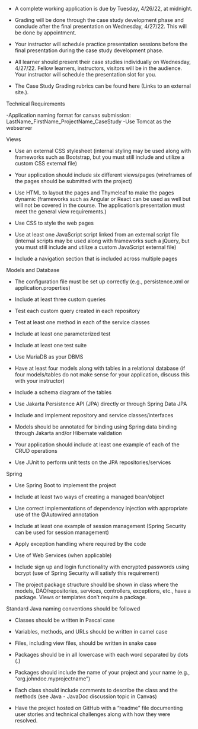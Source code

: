 - A complete working application is due by Tuesday, 4/26/22, at midnight.

- Grading will be done through the case study development phase and conclude after the final presentation on Wednesday, 4/27/22. This will be done by appointment. 

- Your instructor will schedule practice presentation sessions before the final presentation during the case study development phase.

- All learner should present their case studies individually on Wednesday, 4/27/22. Fellow learners, instructors, visitors will be in the audience. Your instructor will schedule the presentation slot for you.

- The Case Study Grading rubrics can be found here (Links to an external site.).



Technical Requirements

-Application naming format for canvas submission: LastName_FirstName_ProjectName_CaseStudy
-Use Tomcat as the webserver



Views

- Use an external CSS stylesheet (internal styling may be used along with frameworks such as Bootstrap, but you must still include and utilize a custom CSS external file)

- Your application should include six different views/pages (wireframes of the pages should be submitted with the project)

- Use HTML to layout the pages and Thymeleaf to make the pages dynamic (frameworks such as Angular or React can be used as well but will not be covered in the course. The application’s presentation must meet the general view requirements.)

- Use CSS to style the web pages

- Use at least one JavaScript script linked from an external script file (internal scripts may be used along with frameworks such a jQuery, but you must still include and utilize a custom JavaScript external file)

- Include a navigation section that is included across multiple pages



Models and Database

- The configuration file must be set up correctly (e.g., persistence.xml or application.properties)

- Include at least three custom queries

- Test each custom query created in each repository

- Test at least one method in each of the service classes

- Include at least one parameterized test

- Include at least one test suite

- Use MariaDB as your DBMS

- Have at least four models along with tables in a relational database (if four models/tables do not make sense for your application, discuss this with your instructor)

- Include a schema diagram of the tables

- Use Jakarta Persistence API (JPA) directly or through Spring Data JPA

- Include and implement repository and service classes/interfaces

- Models should be annotated for binding using Spring data binding through Jakarta and/or Hibernate validation

- Your application should include at least one example of each of the CRUD operations

- Use JUnit to perform unit tests on the JPA repositories/services



Spring

- Use Spring Boot to implement the project

- Include at least two ways of creating a managed bean/object

- Use correct implementations of dependency injection with appropriate use of the @Autowired annotation

- Include at least one example of session management (Spring Security can be used for session management)

- Apply exception handling where required by the code

- Use of Web Services (when applicable)

- Include sign up and login functionality with encrypted passwords using bcrypt (use of Spring Security will satisfy this requirement)

- The project package structure should be shown in class where the models, DAO/repositories, services, controllers, exceptions, etc., have a package. Views or templates don’t require a package.




Standard Java naming conventions should be followed

- Classes should be written in Pascal case

- Variables, methods, and URLs should be written in camel case

- Files, including view files, should be written in snake case

- Packages should be in all lowercase with each word separated by dots (.)

- Packages should include the name of your project and your name (e.g., “org.johndoe.myprojectname”)

- Each class should include comments to describe the class and the methods (see Java - JavaDoc discussion topic in Canvas)

- Have the project hosted on GitHub with a “readme” file documenting user stories and technical challenges along with how they were resolved.
